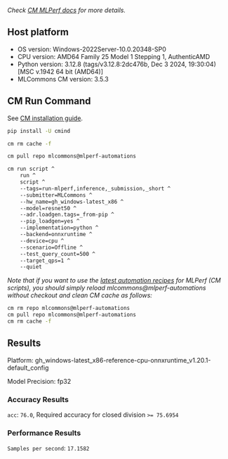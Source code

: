 *Check [CM MLPerf docs](https://docs.mlcommons.org/inference) for more details.*

## Host platform

* OS version: Windows-2022Server-10.0.20348-SP0
* CPU version: AMD64 Family 25 Model 1 Stepping 1, AuthenticAMD
* Python version: 3.12.8 (tags/v3.12.8:2dc476b, Dec  3 2024, 19:30:04) [MSC v.1942 64 bit (AMD64)]
* MLCommons CM version: 3.5.3

## CM Run Command

See [CM installation guide](https://docs.mlcommons.org/inference/install/).

```bash
pip install -U cmind

cm rm cache -f

cm pull repo mlcommons@mlperf-automations

cm run script ^
	run ^
	script ^
	--tags=run-mlperf,inference,_submission,_short ^
	--submitter=MLCommons ^
	--hw_name=gh_windows-latest_x86 ^
	--model=resnet50 ^
	--adr.loadgen.tags=_from-pip ^
	--pip_loadgen=yes ^
	--implementation=python ^
	--backend=onnxruntime ^
	--device=cpu ^
	--scenario=Offline ^
	--test_query_count=500 ^
	--target_qps=1 ^
	--quiet
```
*Note that if you want to use the [latest automation recipes](https://docs.mlcommons.org/inference) for MLPerf (CM scripts),
 you should simply reload mlcommons@mlperf-automations without checkout and clean CM cache as follows:*

```bash
cm rm repo mlcommons@mlperf-automations
cm pull repo mlcommons@mlperf-automations
cm rm cache -f

```

## Results

Platform: gh_windows-latest_x86-reference-cpu-onnxruntime_v1.20.1-default_config

Model Precision: fp32

### Accuracy Results 
`acc`: `76.0`, Required accuracy for closed division `>= 75.6954`

### Performance Results 
`Samples per second`: `17.1582`
